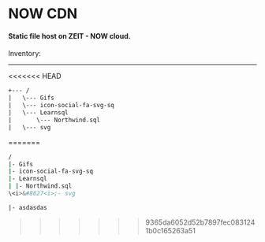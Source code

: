 # NOW CDN

#### Static file host on ZEIT - NOW cloud.

Inventory:

---

<<<<<<< HEAD
```txt
+--- / 
|	\--- Gifs
|	\--- icon-social-fa-svg-sq
|	\--- Learnsql
|		\--- Northwind.sql
| 	\--- svg
```
=======
```bash
/ 
|- Gifs
|- icon-social-fa-svg-sq
|- Learnsql
| |- Northwind.sql
\<i>&#8627<i>;- svg
```

`
|- asdasdas
`
>>>>>>> 9365da6052d52b7897fec0831241b0c165263a51
